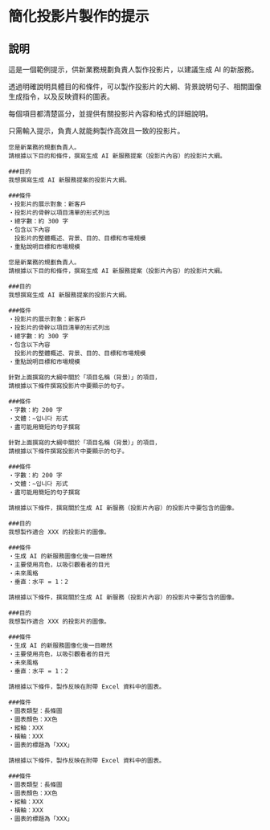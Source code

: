# 簡化投影片製作的提示

## 說明
這是一個範例提示，供新業務規劃負責人製作投影片，以建議生成 AI 的新服務。

透過明確說明具體目的和條件，可以製作投影片的大綱、背景說明句子、相關圖像生成指令，以及反映資料的圖表。

每個項目都清楚區分，並提供有關投影片內容和格式的詳細說明。

只需輸入提示，負責人就能夠製作高效且一致的投影片。

```plaintext
您是新業務的規劃負責人。
請根據以下目的和條件，撰寫生成 AI 新服務提案（投影片內容）的投影片大綱。

###目的
我想撰寫生成 AI 新服務提案的投影片大綱。

###條件
・投影片的展示對象：新客戶
・投影片的骨幹以項目清單的形式列出
・總字數：約 300 字
・包含以下內容
　投影片的整體概述、背景、目的、目標和市場規模
・重點說明目標和市場規模
```

```plaintext
您是新業務的規劃負責人。
請根據以下目的和條件，撰寫生成 AI 新服務提案（投影片內容）的投影片大綱。

###目的
我想撰寫生成 AI 新服務提案的投影片大綱。

###條件
・投影片的展示對象：新客戶
・投影片的骨幹以項目清單的形式列出
・總字數：約 300 字
・包含以下內容
　投影片的整體概述、背景、目的、目標和市場規模
・重點說明目標和市場規模
```

```plaintext
針對上面撰寫的大綱中關於「項目名稱（背景）」的項目，
請根據以下條件撰寫投影片中要顯示的句子。
  
###條件
・字數：約 200 字
・文體：~입니다 形式
・盡可能用簡短的句子撰寫
```

```plaintext
針對上面撰寫的大綱中關於「項目名稱（背景）」的項目，
請根據以下條件撰寫投影片中要顯示的句子。
  
###條件
・字數：約 200 字
・文體：~입니다 形式
・盡可能用簡短的句子撰寫
```

```plaintext
請根據以下條件，撰寫關於生成 AI 新服務（投影片內容）的投影片中要包含的圖像。

###目的
我想製作適合 XXX 的投影片的圖像。

###條件
・生成 AI 的新服務圖像化後一目瞭然
・主要使用亮色，以吸引觀看者的目光
・未來風格
・垂直：水平 = 1：2
```

```plaintext
請根據以下條件，撰寫關於生成 AI 新服務（投影片內容）的投影片中要包含的圖像。

###目的
我想製作適合 XXX 的投影片的圖像。

###條件
・生成 AI 的新服務圖像化後一目瞭然
・主要使用亮色，以吸引觀看者的目光
・未來風格
・垂直：水平 = 1：2
```

```plaintext
請根據以下條件，製作反映在附帶 Excel 資料中的圖表。

###條件
・圖表類型：長條圖
・圖表顏色：XX色
・縱軸：XXX
・橫軸：XXX
・圖表的標題為「XXX」
```

```plaintext
請根據以下條件，製作反映在附帶 Excel 資料中的圖表。

###條件
・圖表類型：長條圖
・圖表顏色：XX色
・縱軸：XXX
・橫軸：XXX
・圖表的標題為「XXX」